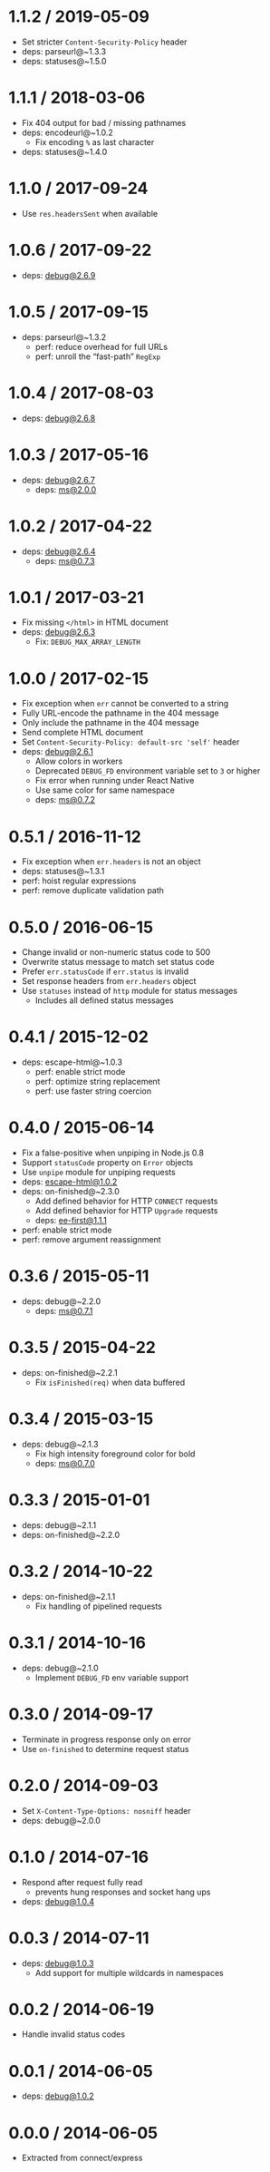 1.1.2 / 2019-05-09
==================

-   Set stricter `Content-Security-Policy` header
-   deps: parseurl@~1.3.3
-   deps: statuses@~1.5.0

1.1.1 / 2018-03-06
==================

-   Fix 404 output for bad / missing pathnames
-   deps: encodeurl@~1.0.2
    -   Fix encoding `%` as last character
-   deps: statuses@~1.4.0

1.1.0 / 2017-09-24
==================

-   Use `res.headersSent` when available

1.0.6 / 2017-09-22
==================

-   deps: debug@2.6.9

1.0.5 / 2017-09-15
==================

-   deps: parseurl@~1.3.2
    -   perf: reduce overhead for full URLs
    -   perf: unroll the “fast-path” `RegExp`

1.0.4 / 2017-08-03
==================

-   deps: debug@2.6.8

1.0.3 / 2017-05-16
==================

-   deps: debug@2.6.7
    -   deps: ms@2.0.0

1.0.2 / 2017-04-22
==================

-   deps: debug@2.6.4
    -   deps: ms@0.7.3

1.0.1 / 2017-03-21
==================

-   Fix missing `</html>` in HTML document
-   deps: debug@2.6.3
    -   Fix: `DEBUG_MAX_ARRAY_LENGTH`

1.0.0 / 2017-02-15
==================

-   Fix exception when `err` cannot be converted to a string
-   Fully URL-encode the pathname in the 404 message
-   Only include the pathname in the 404 message
-   Send complete HTML document
-   Set `Content-Security-Policy: default-src 'self'` header
-   deps: debug@2.6.1
    -   Allow colors in workers
    -   Deprecated `DEBUG_FD` environment variable set to `3` or higher
    -   Fix error when running under React Native
    -   Use same color for same namespace
    -   deps: ms@0.7.2

0.5.1 / 2016-11-12
==================

-   Fix exception when `err.headers` is not an object
-   deps: statuses@~1.3.1
-   perf: hoist regular expressions
-   perf: remove duplicate validation path

0.5.0 / 2016-06-15
==================

-   Change invalid or non-numeric status code to 500
-   Overwrite status message to match set status code
-   Prefer `err.statusCode` if `err.status` is invalid
-   Set response headers from `err.headers` object
-   Use `statuses` instead of `http` module for status messages
    -   Includes all defined status messages

0.4.1 / 2015-12-02
==================

-   deps: escape-html@~1.0.3
    -   perf: enable strict mode
    -   perf: optimize string replacement
    -   perf: use faster string coercion

0.4.0 / 2015-06-14
==================

-   Fix a false-positive when unpiping in Node.js 0.8
-   Support `statusCode` property on `Error` objects
-   Use `unpipe` module for unpiping requests
-   deps: escape-html@1.0.2
-   deps: on-finished@~2.3.0
    -   Add defined behavior for HTTP `CONNECT` requests
    -   Add defined behavior for HTTP `Upgrade` requests
    -   deps: ee-first@1.1.1
-   perf: enable strict mode
-   perf: remove argument reassignment

0.3.6 / 2015-05-11
==================

-   deps: debug@~2.2.0
    -   deps: ms@0.7.1

0.3.5 / 2015-04-22
==================

-   deps: on-finished@~2.2.1
    -   Fix `isFinished(req)` when data buffered

0.3.4 / 2015-03-15
==================

-   deps: debug@~2.1.3
    -   Fix high intensity foreground color for bold
    -   deps: ms@0.7.0

0.3.3 / 2015-01-01
==================

-   deps: debug@~2.1.1
-   deps: on-finished@~2.2.0

0.3.2 / 2014-10-22
==================

-   deps: on-finished@~2.1.1
    -   Fix handling of pipelined requests

0.3.1 / 2014-10-16
==================

-   deps: debug@~2.1.0
    -   Implement `DEBUG_FD` env variable support

0.3.0 / 2014-09-17
==================

-   Terminate in progress response only on error
-   Use `on-finished` to determine request status

0.2.0 / 2014-09-03
==================

-   Set `X-Content-Type-Options: nosniff` header
-   deps: debug@~2.0.0

0.1.0 / 2014-07-16
==================

-   Respond after request fully read
    -   prevents hung responses and socket hang ups
-   deps: debug@1.0.4

0.0.3 / 2014-07-11
==================

-   deps: debug@1.0.3
    -   Add support for multiple wildcards in namespaces

0.0.2 / 2014-06-19
==================

-   Handle invalid status codes

0.0.1 / 2014-06-05
==================

-   deps: debug@1.0.2

0.0.0 / 2014-06-05
==================

-   Extracted from connect/express
